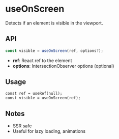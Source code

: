 # useOnScreen

Detects if an element is visible in the viewport.

## API
```ts
const visible = useOnScreen(ref, options?);
```
- **ref**: React ref to the element
- **options**: IntersectionObserver options (optional)

## Usage
```tsx
const ref = useRef(null);
const visible = useOnScreen(ref);
```

## Notes
- SSR safe
- Useful for lazy loading, animations
